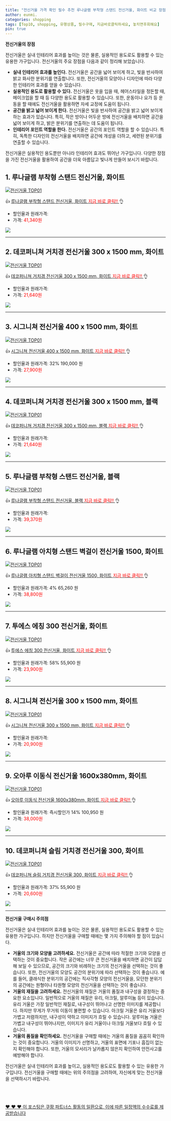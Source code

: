 ```yaml
---
title: "전신거울 가격 확인 필수 추천 루나글램 부착형 스탠드 전신거울, 화이트 비교 장점 구매가이드"
author: eunmi.
categories: shopping
tags: [Top10, shopping, 유행상품, 필수구매, 지금바로클릭하세요, 놓치면후회해요]
pin: true
---
```

**전신거울의 장점**

전신거울은 실내 인테리어 효과를 높이는 것은 물론, 실용적인 용도로도 활용할 수 있는 유용한 가구입니다. 전신거울의 주요 장점을 다음과 같이 정리해 보았습니다.

* **실내 인테리어 효과를 높인다.** 전신거울은 공간을 넓어 보이게 하고, 빛을 반사하여 밝고 화사한 분위기를 연출합니다. 또한, 전신거울의 모양이나 디자인에 따라 다양한 인테리어 효과를 얻을 수 있습니다.
* **실용적인 용도로 활용할 수 있다.** 전신거울은 옷을 입을 때, 헤어스타일을 정돈할 때, 메이크업을 할 때 등 다양한 용도로 활용할 수 있습니다. 또한, 운동이나 요가 등 운동을 할 때에도 전신거울을 활용하면 자세 교정에 도움이 됩니다.
* **공간을 밝고 넓어 보이게 한다.** 전신거울은 빛을 반사하여 공간을 밝고 넓어 보이게 하는 효과가 있습니다. 특히, 작은 방이나 어두운 방에 전신거울을 배치하면 공간을 넓어 보이게 하고, 밝은 분위기를 연출하는 데 도움이 됩니다.
* **인테리어 포인트 역할을 한다.** 전신거울은 공간의 포인트 역할을 할 수 있습니다. 특히, 독특한 디자인의 전신거울을 배치하면 공간에 개성을 더하고, 세련된 분위기를 연출할 수 있습니다.

전신거울은 실용적인 용도뿐만 아니라 인테리어 효과도 뛰어난 가구입니다. 다양한 장점을 가진 전신거울을 활용하여 공간을 더욱 아름답고 빛나게 만들어 보시기 바랍니다.

   

## 1. 루나글램 부착형 스탠드 전신거울, 화이트

[![전신거울 TOP01](https://thumbnail8.coupangcdn.com/thumbnails/remote/230x230ex/image/vendor_inventory/9957/8855687442d92e60950db71a26cb67c9dade5922ef4a4ea5ee6e195b2c8d.jpg)](https://link.coupang.com/re/AFFSDP?lptag=AF3617701&subid=GithubCoopas&pageKey=7322356606&traceid=V0-153&itemId=18783149371&vendorItemId=85136233846)


👍 [루나글램 부착형 스탠드 전신거울, 화이트 <font color=red> 지금 바로 클릭!! </font> ](https://link.coupang.com/re/AFFSDP?lptag=AF3617701&subid=GithubCoopas&pageKey=7322356606&traceid=V0-153&itemId=18783149371&vendorItemId=85136233846) 👌 


- 할인율과 원래가격: 
- 가격: <span style='color:red'>41,340원</span>

[![](/discount_price.png)](https://link.coupang.com/re/AFFSDP?lptag=AF3617701&subid=GithubCoopas&pageKey=7322356606&traceid=V0-153&itemId=18783149371&vendorItemId=85136233846)

---


   

## 2. 데코퍼니쳐 거치경 전신거울 300 x 1500 mm, 화이트

[![전신거울 TOP01](https://thumbnail7.coupangcdn.com/thumbnails/remote/230x230ex/image/retail/images/1053087358721209-b2f2b9af-68bf-4d78-8303-c0da281cacac.jpg)](https://link.coupang.com/re/AFFSDP?lptag=AF3617701&subid=GithubCoopas&pageKey=307276727&traceid=V0-153&itemId=968863141&vendorItemId=5376783905)


👍 [데코퍼니쳐 거치경 전신거울 300 x 1500 mm, 화이트 <font color=red> 지금 바로 클릭!! </font> ](https://link.coupang.com/re/AFFSDP?lptag=AF3617701&subid=GithubCoopas&pageKey=307276727&traceid=V0-153&itemId=968863141&vendorItemId=5376783905) 👌 


- 할인율과 원래가격: 
- 가격: <span style='color:red'>21,640원</span>

[![](/discount_price.png)](https://link.coupang.com/re/AFFSDP?lptag=AF3617701&subid=GithubCoopas&pageKey=307276727&traceid=V0-153&itemId=968863141&vendorItemId=5376783905)

---


   

## 3. 시그니쳐 전신거울 400 x 1500 mm, 화이트

[![전신거울 TOP01](https://thumbnail7.coupangcdn.com/thumbnails/remote/230x230ex/image/retail/images/4346642978408271-96fd2976-d7a3-49d7-83ed-4f957197ce43.jpg)](https://link.coupang.com/re/AFFSDP?lptag=AF3617701&subid=GithubCoopas&pageKey=2039406664&traceid=V0-153&itemId=3467507405&vendorItemId=71453856794)


👍 [시그니쳐 전신거울 400 x 1500 mm, 화이트 <font color=red> 지금 바로 클릭!! </font> ](https://link.coupang.com/re/AFFSDP?lptag=AF3617701&subid=GithubCoopas&pageKey=2039406664&traceid=V0-153&itemId=3467507405&vendorItemId=71453856794) 👌 


- 할인율과 원래가격: 32%  190,000   원
- 가격: <span style='color:red'>27,900원</span>

[![](/discount_price.png)](https://link.coupang.com/re/AFFSDP?lptag=AF3617701&subid=GithubCoopas&pageKey=2039406664&traceid=V0-153&itemId=3467507405&vendorItemId=71453856794)

---


   

## 4. 데코퍼니쳐 거치경 전신거울 300 x 1500 mm, 블랙

[![전신거울 TOP01](https://thumbnail10.coupangcdn.com/thumbnails/remote/230x230ex/image/retail/images/2442174832935540-750ac9cf-d841-427e-8dcb-6f9915f385c9.jpg)](https://link.coupang.com/re/AFFSDP?lptag=AF3617701&subid=GithubCoopas&pageKey=307276727&traceid=V0-153&itemId=968863130&vendorItemId=5376783882)


👍 [데코퍼니쳐 거치경 전신거울 300 x 1500 mm, 블랙 <font color=red> 지금 바로 클릭!! </font> ](https://link.coupang.com/re/AFFSDP?lptag=AF3617701&subid=GithubCoopas&pageKey=307276727&traceid=V0-153&itemId=968863130&vendorItemId=5376783882) 👌 


- 할인율과 원래가격: 
- 가격: <span style='color:red'>21,640원</span>

[![](/discount_price.png)](https://link.coupang.com/re/AFFSDP?lptag=AF3617701&subid=GithubCoopas&pageKey=307276727&traceid=V0-153&itemId=968863130&vendorItemId=5376783882)

---


   

## 5. 루나글램 부착형 스탠드 전신거울, 블랙

[![전신거울 TOP01](https://thumbnail6.coupangcdn.com/thumbnails/remote/230x230ex/image/vendor_inventory/7c25/4dca6df8e4c5788508862d2721f9d4ac92947372e5ab5d491cdb930c18e9.jpg)](https://link.coupang.com/re/AFFSDP?lptag=AF3617701&subid=GithubCoopas&pageKey=7322356606&traceid=V0-153&itemId=18783149370&vendorItemId=85136233834)


👍 [루나글램 부착형 스탠드 전신거울, 블랙 <font color=red> 지금 바로 클릭!! </font> ](https://link.coupang.com/re/AFFSDP?lptag=AF3617701&subid=GithubCoopas&pageKey=7322356606&traceid=V0-153&itemId=18783149370&vendorItemId=85136233834) 👌 


- 할인율과 원래가격: 
- 가격: <span style='color:red'>39,370원</span>

[![](/discount_price.png)](https://link.coupang.com/re/AFFSDP?lptag=AF3617701&subid=GithubCoopas&pageKey=7322356606&traceid=V0-153&itemId=18783149370&vendorItemId=85136233834)

---


   

## 6. 루나글램 아치형 스탠드 벽걸이 전신거울 1500, 화이트

[![전신거울 TOP01](https://thumbnail9.coupangcdn.com/thumbnails/remote/230x230ex/image/vendor_inventory/7db1/b0093481eff13f2393925d8f16f99591d58a71c6bff8d616d6f31f0c60ff.png)](https://link.coupang.com/re/AFFSDP?lptag=AF3617701&subid=GithubCoopas&pageKey=7350581925&traceid=V0-153&itemId=18914248670&vendorItemId=87622214145)


👍 [루나글램 아치형 스탠드 벽걸이 전신거울 1500, 화이트 <font color=red> 지금 바로 클릭!! </font> ](https://link.coupang.com/re/AFFSDP?lptag=AF3617701&subid=GithubCoopas&pageKey=7350581925&traceid=V0-153&itemId=18914248670&vendorItemId=87622214145) 👌 


- 할인율과 원래가격: 4%  65,260   원
- 가격: <span style='color:red'>38,800원</span>

[![](/discount_price.png)](https://link.coupang.com/re/AFFSDP?lptag=AF3617701&subid=GithubCoopas&pageKey=7350581925&traceid=V0-153&itemId=18914248670&vendorItemId=87622214145)

---


   

## 7. 투에스 에칭 300 전신거울, 화이트

[![전신거울 TOP01](https://thumbnail6.coupangcdn.com/thumbnails/remote/230x230ex/image/retail/images/667275831815987-fcefe61d-a75f-4508-a455-65d5558b3fad.jpg)](https://link.coupang.com/re/AFFSDP?lptag=AF3617701&subid=GithubCoopas&pageKey=3697771&traceid=V0-153&itemId=18223495&vendorItemId=3026797021)


👍 [투에스 에칭 300 전신거울, 화이트 <font color=red> 지금 바로 클릭!! </font> ](https://link.coupang.com/re/AFFSDP?lptag=AF3617701&subid=GithubCoopas&pageKey=3697771&traceid=V0-153&itemId=18223495&vendorItemId=3026797021) 👌 


- 할인율과 원래가격: 58%  55,900   원
- 가격: <span style='color:red'>23,900원</span>

[![](/discount_price.png)](https://link.coupang.com/re/AFFSDP?lptag=AF3617701&subid=GithubCoopas&pageKey=3697771&traceid=V0-153&itemId=18223495&vendorItemId=3026797021)

---


   

## 8. 시그니쳐 전신거울 300 x 1500 mm, 화이트

[![전신거울 TOP01](https://thumbnail10.coupangcdn.com/thumbnails/remote/230x230ex/image/retail/images/2020/09/01/12/8/76fd4b70-5c4f-4f59-b3c1-abb4f8a88c89.jpg)](https://link.coupang.com/re/AFFSDP?lptag=AF3617701&subid=GithubCoopas&pageKey=2039406558&traceid=V0-153&itemId=3467507191&vendorItemId=71453856753)


👍 [시그니쳐 전신거울 300 x 1500 mm, 화이트 <font color=red> 지금 바로 클릭!! </font> ](https://link.coupang.com/re/AFFSDP?lptag=AF3617701&subid=GithubCoopas&pageKey=2039406558&traceid=V0-153&itemId=3467507191&vendorItemId=71453856753) 👌 


- 할인율과 원래가격: 
- 가격: <span style='color:red'>20,900원</span>

[![](/discount_price.png)](https://link.coupang.com/re/AFFSDP?lptag=AF3617701&subid=GithubCoopas&pageKey=2039406558&traceid=V0-153&itemId=3467507191&vendorItemId=71453856753)

---


   

## 9. 오아루 이동식 전신거울 1600x380mm, 화이트

[![전신거울 TOP01](https://thumbnail9.coupangcdn.com/thumbnails/remote/230x230ex/image/vendor_inventory/b1cd/88e81ba5df36349e02a8b8e488b5ca3272c6a7afaabdd03b1c4172e6acc7.jpg)](https://link.coupang.com/re/AFFSDP?lptag=AF3617701&subid=GithubCoopas&pageKey=7623015272&traceid=V0-153&itemId=18864228708&vendorItemId=85981441796)


👍 [오아루 이동식 전신거울 1600x380mm, 화이트 <font color=red> 지금 바로 클릭!! </font> ](https://link.coupang.com/re/AFFSDP?lptag=AF3617701&subid=GithubCoopas&pageKey=7623015272&traceid=V0-153&itemId=18864228708&vendorItemId=85981441796) 👌 


- 할인율과 원래가격: 즉시할인가 14%  100,950   원
- 가격: <span style='color:red'>38,000원</span>

[![](/discount_price.png)](https://link.coupang.com/re/AFFSDP?lptag=AF3617701&subid=GithubCoopas&pageKey=7623015272&traceid=V0-153&itemId=18864228708&vendorItemId=85981441796)

---


   

## 10. 데코퍼니쳐 슬림 거치경 전신거울 300, 화이트

[![전신거울 TOP01](https://thumbnail6.coupangcdn.com/thumbnails/remote/230x230ex/image/retail/images/1710438088725595-53907b31-f095-457b-8d50-908d85397178.jpg)](https://link.coupang.com/re/AFFSDP?lptag=AF3617701&subid=GithubCoopas&pageKey=7156603204&traceid=V0-153&itemId=18002842905&vendorItemId=85158852185)


👍 [데코퍼니쳐 슬림 거치경 전신거울 300, 화이트 <font color=red> 지금 바로 클릭!! </font> ](https://link.coupang.com/re/AFFSDP?lptag=AF3617701&subid=GithubCoopas&pageKey=7156603204&traceid=V0-153&itemId=18002842905&vendorItemId=85158852185) 👌 


- 할인율과 원래가격: 37%  55,900   원
- 가격: <span style='color:red'>20,600원</span>

[![](/discount_price.png)](https://link.coupang.com/re/AFFSDP?lptag=AF3617701&subid=GithubCoopas&pageKey=7156603204&traceid=V0-153&itemId=18002842905&vendorItemId=85158852185)

---
**전신거울 구매시 주의점**

전신거울은 실내 인테리어 효과를 높이는 것은 물론, 실용적인 용도로도 활용할 수 있는 유용한 가구입니다. 하지만 전신거울을 구매할 때에는 몇 가지 주의해야 할 점이 있습니다.

* **거울의 크기와 모양을 고려하세요.** 전신거울은 공간에 따라 적절한 크기와 모양을 선택하는 것이 중요합니다. 작은 공간에는 너무 큰 전신거울을 배치하면 공간이 답답해 보일 수 있으므로, 공간의 크기와 비례하는 크기의 전신거울을 선택하는 것이 좋습니다. 또한, 전신거울의 모양도 공간의 분위기에 따라 선택하는 것이 좋습니다. 예를 들어, 클래식한 분위기의 공간에는 직사각형 모양의 전신거울을, 모던한 분위기의 공간에는 원형이나 타원형 모양의 전신거울을 선택하는 것이 좋습니다.
* **거울의 재질을 고려하세요.** 전신거울의 재질은 거울의 품질과 내구성을 결정하는 중요한 요소입니다. 일반적으로 거울의 재질은 유리, 아크릴, 알루미늄 등이 있습니다. 유리 거울은 가장 일반적인 재질로, 내구성이 뛰어나고 선명한 이미지를 제공합니다. 하지만 무게가 무거워 이동이 불편할 수 있습니다. 아크릴 거울은 유리 거울보다 가볍고 저렴하지만, 내구성이 약하고 이미지가 흐릴 수 있습니다. 알루미늄 거울은 가볍고 내구성이 뛰어나지만, 이미지가 유리 거울이나 아크릴 거울보다 흐릴 수 있습니다.
* **거울의 품질을 확인하세요.** 전신거울을 구매할 때에는 거울의 품질을 꼼꼼히 확인하는 것이 중요합니다. 거울의 이미지가 선명하고, 거울의 표면에 기포나 흠집이 없는지 확인해야 합니다. 또한, 거울의 모서리가 날카롭지 않은지 확인하여 안전사고를 예방해야 합니다.

전신거울은 실내 인테리어 효과를 높이고, 실용적인 용도로도 활용할 수 있는 유용한 가구입니다. 전신거울을 구매할 때에는 위의 주의점을 고려하여, 자신에게 맞는 전신거울을 선택하시기 바랍니다.<br><br><br><br><br> [ ❤ ❤ ❤ 이 포스팅은 쿠팡 파트너스 활동의 일환으로, 이에 따른 일정액의 수수료를 제공받습니다](https://link.coupang.com/a/bcEFyh)